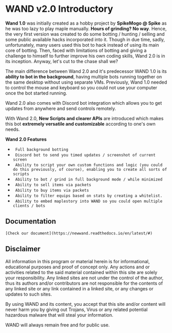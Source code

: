 # WAND v2.0 Introductory  

**Wand 1.0** was initially created as a hobby project by **SpikeMogo @ Spike** as he was too lazy to play maple manually. **Hours of grinding? No way**. Hence, the very first version was created to do some botting / hunting / selling and some public available hacks incorporated into it. Though in due time, sadly, unfortunately, many users used this bot to hack instead of using its main core of botting. Then, faced with limitations of botting and giving a challenge to himself to further improve his own coding skills, Wand 2.0 is in its inception. Anyway, let's cut to the chase shall we?

The main difference between Wand 2.0 and it's predecessor WAND 1.0 is its **ability to bot in the background**, having multiple bots running together on the same desktop without using separate VMs. Previously, Wand 1.0 needed to control the mouse and keyboard so you could not use your computer once the bot started running.

Wand 2.0 also comes with Discord bot integration which allows you to get updates from anywhere and send controls remotely. 

With Wand 2.0, **New Scripts and clearer APIs** are introduced which makes this bot **extremely versatile and customizable** according to one's own needs.

**Wand 2.0 Features**
- `` Full background botting`` 
- `` Discord bot to send you timed updates / screenshot of current screen``
- `` Ability to script your own custom functions and logic (you could do this previously, of course), enabling you to create all sorts of scripts`` 
- `` Ability to bot / grind in full background mode / while minimized`` 
- `` Ability to sell items via packets`` 
- `` Ability to buy items via packets`` 
- `` Ability to filter equips based on stats by creating a whitelist.`` 
- `` Ability to embed maplestory into WAND so you could open multiple clients / bots`` 


## Documentation
    [Check our document](https://newwand.readthedocs.io/en/latest/#)


## Disclaimer
All information in this program or material herein is for informational, educational purposes and proof of concept only. Any actions and or activities related to the said material contained within this site are solely your responsibility. Any linked sites are not under the control of the author, thus its authors and/or contributors are not responsible for the contents of any linked site or any link contained in a linked site, or any changes or updates to such sites.

By using WAND and its content, you accept that this site and/or content will never harm you by giving out Trojans, Virus or any related potential hazardous malware that will steal your information.

WAND will always remain free and for public use.
